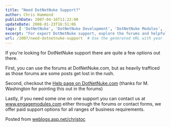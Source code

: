 ```yaml
---
title: "Need DotNetNuke Support?"
author: Chris Hammond
publishDate: 2007-04-16T11:22:00
updateDate: 2008-01-23T16:51:06
tags: [ 'DotNetNuke', 'DotNetNuke Development', 'DotNetNuke Modules', 'DotNetNuke Support' ]
excerpt: "For expert DotNetNuke support, explore the forums and helpful resources on DotNetNuke.com or connect with Engage Modules for personalized assistance."
url: /2007/need-dotnetnuke-support  # Use the generated URL with year
---
```

<p>If you&#39;re looking for DotNetNuke support there are quite a few options out there.</p><p>First, you can use the forums at DotNetNuke.com, but as heavily trafficed as those forums are some posts get lost in the rush.</p><p>Second, checkout the <a href="https://www.dotnetnuke.com/About/DotNetNukeOnlineHelp/tabid/787/Default.aspx" title="DotNetNuke Help" target="_blank">Help page on DotNetNuke.com</a> (thanks for M. Washington for pointing this out in the forums)</p><p>Lastly, if you need some one on one support you can contact us at <a href="https://www.engagemodules.com/">www.engagemodules.com</a> either through the forums or contact forms, we offer paid support options for all ranges of business requirements.</p> Posted from <A href="https://weblogs.asp.net/christoc/">weblogs.asp.net/christoc</a>

